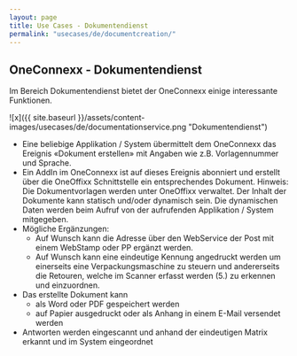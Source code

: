 ```yaml
---
layout: page
title: Use Cases - Dokumentendienst
permalink: "usecases/de/documentcreation/"
---
```


## OneConnexx - Dokumentendienst 

Im Bereich Dokumentendienst bietet der OneConnexx einige interessante Funktionen.

![x]({{ site.baseurl }}/assets/content-images/usecases/de/documentationservice.png "Dokumentendienst")



* Eine beliebige Applikation / System übermittelt dem OneConnexx das Ereignis «Dokument erstellen» mit Angaben wie z.B. Vorlagennummer und Sprache.
* Ein AddIn im OneConnexx ist auf dieses Ereignis abonniert und erstellt über die OneOffixx Schnittstelle ein entsprechendes Dokument. Hinweis: Die Dokumentvorlagen werden unter OneOffixx verwaltet. Der Inhalt der Dokumente kann statisch und/oder dynamisch sein. Die dynamischen Daten werden beim Aufruf von der aufrufenden Applikation / System mitgegeben.
* Mögliche Ergänzungen:
	* Auf Wunsch kann die Adresse über den WebService der Post mit einem WebStamp oder PP ergänzt werden. 
	* Auf Wunsch kann eine eindeutige Kennung angedruckt werden um einerseits eine Verpackungsmaschine zu steuern und andererseits die Retouren, welche im Scanner erfasst werden (5.) zu erkennen und einzuordnen.
* Das erstellte Dokument kann
	* als Word oder PDF gespeichert werden
	* auf Papier ausgedruckt oder als Anhang in einem E-Mail versendet werden
* Antworten werden eingescannt und anhand der eindeutigen Matrix erkannt und im System eingeordnet


